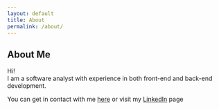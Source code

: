 ```yaml
---
layout: default
title: About
permalink: /about/
---
```


<h2>About Me</h2>

<p>
	Hi!<br />
	I am a software analyst with experience in both front-end and back-end development.<br />
</p>

<p>
	You can get in contact with me <a href="mailto:kylebfaulkner@gmail.com?subject=Hi Kyle!">here</a> or visit my <a href="https://www.linkedin.com/in/kyle-faulkner-61905b91/">LinkedIn</a> page
</p>
